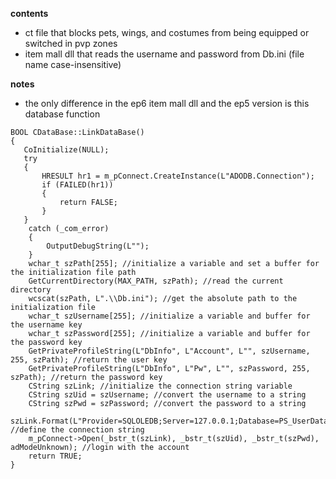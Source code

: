 **contents**
* ct file that blocks pets, wings, and costumes from being equipped or switched in pvp zones
* item mall dll that reads the username and password from Db.ini (file name case-insensitive)

**notes**
* the only difference in the ep6 item mall dll and the ep5 version is this database function

```
BOOL CDataBase::LinkDataBase()
{
   CoInitialize(NULL);
   try
   {
	   HRESULT hr1 = m_pConnect.CreateInstance(L"ADODB.Connection");
	   if (FAILED(hr1))
	   {
		   return FALSE;
	   }
   }
	catch (_com_error)
	{
		OutputDebugString(L"");
	}
	wchar_t szPath[255]; //initialize a variable and set a buffer for the initialization file path
	GetCurrentDirectory(MAX_PATH, szPath); //read the current directory
	wcscat(szPath, L".\\Db.ini"); //get the absolute path to the initialization file
	wchar_t szUsername[255]; //initialize a variable and buffer for the username key
	wchar_t szPassword[255]; //initialize a variable and buffer for the password key
	GetPrivateProfileString(L"DbInfo", L"Account", L"", szUsername, 255, szPath); //return the user key
	GetPrivateProfileString(L"DbInfo", L"Pw", L"", szPassword, 255, szPath); //return the password key
	CString szLink; //initialize the connection string variable
	CString szUid = szUsername; //convert the username to a string
	CString szPwd = szPassword; //convert the password to a string
	szLink.Format(L"Provider=SQLOLEDB;Server=127.0.0.1;Database=PS_UserData;"); //define the connection string
	m_pConnect->Open(_bstr_t(szLink), _bstr_t(szUid), _bstr_t(szPwd), adModeUnknown); //login with the account
	return TRUE;
}
```
